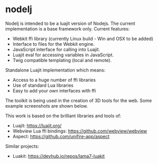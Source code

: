 # nodelj

Nodelj is intended to be a luajit version of Nodejs. The current implementation is a base framework only. 
Current features:
- Webkit ffi library (currently Linux build - Win and OSX to be added)
- Interface to files for the Webkit engine.
- JavaScript interface for calling into Luajit.
- Luajit eval for accessing variables in JavaScript.
- Twig compatible templating (local and remote).

Standalone Luajit implementation which means:
- Access to a huge number of ffi libraries
- Use of standard Lua libraries
- Easy to add your own interfaces with ffi

The toolkit is being used in the creation of 3D tools for the web. Some example screenshots are shown below. 

<screenshots>

This work is based on the brilliant libraries and tools of:
- Luajit:                       https://luajit.org/
- Webview Lua ffi bindings:     https://github.com/webview/webview
- Aspect:                       https://github.com/unifire-app/aspect

Similar projects:
- Luakit: https://devhub.io/repos/lama7-luakit

